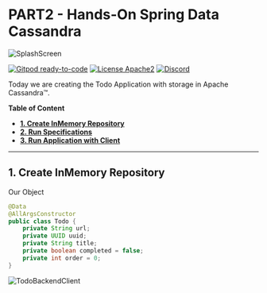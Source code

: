 
# PART2 - Hands-On Spring Data Cassandra

![SplashScreen](https://github.com/DataStax-Academy/workshop-spring-data-cassandra/blob/main/images/splash.jpeg?raw=true)

[![Gitpod ready-to-code](https://img.shields.io/badge/Gitpod-ready--to--code-blue?logo=gitpod)](https://gitpod.io/#https://github.com/DataStax-Academy/workshop-spring-data-cassandra) 
[![License Apache2](https://img.shields.io/hexpm/l/plug.svg)](http://www.apache.org/licenses/LICENSE-2.0)
[![Discord](https://img.shields.io/discord/685554030159593522)](https://discord.com/widget?id=685554030159593522&theme=dark)


Today we are creating the Todo Application with storage in Apache Cassandra™.

**Table of Content**
- **[1. Create InMemory Repository](#)**
- **[2. Run Specifications](#)**
- **[3. Run Application with Client](#)**

---

## 1. Create InMemory Repository

Our Object
```java
@Data
@AllArgsConstructor
public class Todo {
    private String url;
    private UUID uuid;
    private String title;
    private boolean completed = false;
    private int order = 0;
}
```

![TodoBackendClient](https://github.com/DataStax-Academy/workshop-spring-data-cassandra/blob/main/images/welldone.jpg?raw=true)
